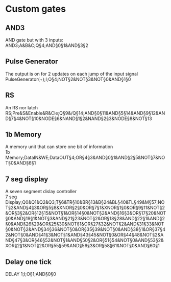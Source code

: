 # Custom gates

## AND3
AND gate but with 3 inputs:  
AND3;A&B&C;Q§4;AND§0§1&AND§3§2

## Pulse Generator
The output is on for 2 updates on each jump of the input signal
PulseGenerator(+);I;O§4;NOT§2&NOT§3&NOT§0&AND§1§0

## RS
An RS nor latch
RS;Pre&S&Enable&R&Cle;Q§9&/Q§14;AND§0§11&AND§5§14&AND§9§12&AND§7§4&NOT§10&NODE§6&NAND§1§2&NAND§2§3&NODE§8&NOT§13

## 1b Memory
A memory unit that can store one bit of information  
1b Memory;DataIN&WE;DataOUT§4;OR§4§3&AND§0§1&AND§2§5&NOT§7&NOT§0&AND§6§1

## 7 seg display
A seven segment dislay controller  
7 seg Display;Q0&Q1&Q2&Q3;T§6&TR§10&BR§13&B§24&BL§40&TL§49&M§57;NOT§2&AND§4§3&OR§5§8&XNOR§2§0&OR§7§1&XNOR§1§0&OR§9§11&NOT§2&OR§3§2&OR§12§15&NOT§1&OR§14§0&NOT§2&AND§16§3&OR§17§20&NOT§0&AND§19§1&NOT§3&AND§21§23&NOT§2&OR§18§28&AND§22§1&AND§2§0&AND§26§29&OR§25§30&NOT§1&OR§27§32&NOT§2&AND§31§33&NOT§0&NOT§2&AND§34§36&NOT§0&OR§35§39&NOT§0&AND§38§1&OR§37§42&NOT§0&AND§41§3&NOT§1&AND§43§45&NOT§0&OR§44§48&NOT§2&AND§47§3&OR§46§52&NOT§1&AND§50§2&OR§51§54&NOT§0&AND§53§2&XOR§2§1&NOT§2&OR§55§59&AND§56§3&OR§58§61&NOT§0&AND§60§1

## Delay one tick
DELAY 1;I;O§1;AND§0§0